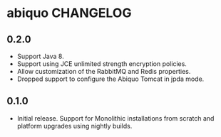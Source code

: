 abiquo CHANGELOG
================

## 0.2.0

* Support Java 8.
* Support using JCE unlimited strength encryption policies.
* Allow customization of the RabbitMQ and Redis properties.
* Dropped support to configure the Abiquo Tomcat in jpda mode.

## 0.1.0

* Initial release. Support for Monolithic installations from scratch and platform upgrades using nightly builds.
